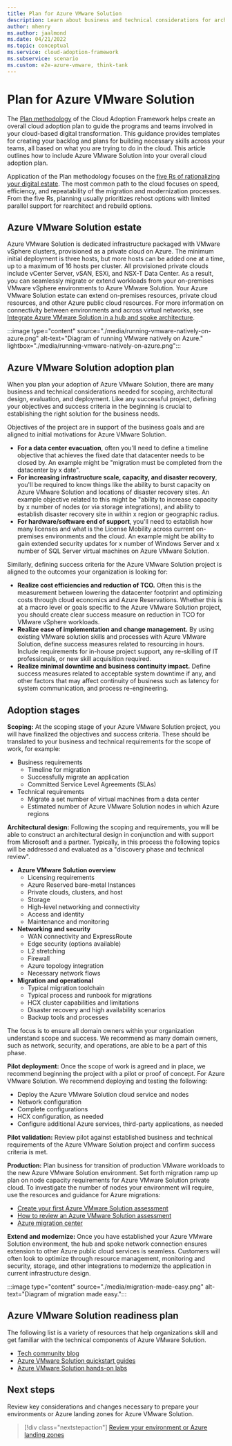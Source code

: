 ```yaml
---
title: Plan for Azure VMware Solution
description: Learn about business and technical considerations for architectural design, evaluation, and deployment of Azure VMware Solution
author: mhenry
ms.author: jaalmond
ms.date: 04/21/2022
ms.topic: conceptual
ms.service: cloud-adoption-framework
ms.subservice: scenario
ms.custom: e2e-azure-vmware, think-tank
---
```


# Plan for Azure VMware Solution

The [Plan methodology](../../plan/index.md) of the Cloud Adoption Framework helps create an overall cloud adoption plan to guide the programs and teams involved in your cloud-based digital transformation. This guidance provides templates for creating your backlog and plans for building necessary skills across your teams, all based on what you are trying to do in the cloud. This article outlines how to include Azure VMware Solution into your overall cloud adoption plan.

Application of the Plan methodology focuses on the [five Rs of rationalizing your digital estate](../../digital-estate/5-rs-of-rationalization.md). The most common path to the cloud focuses on speed, efficiency, and repeatability of the migration and modernization processes. From the five Rs, planning usually prioritizes rehost options with limited parallel support for rearchitect and rebuild options.

## Azure VMware Solution estate

Azure VMware Solution is dedicated infrastructure packaged with VMware vSphere clusters, provisioned as a private cloud on Azure. The minimum initial deployment is three hosts, but more hosts can be added one at a time, up to a maximum of 16 hosts per cluster. All provisioned private clouds include vCenter Server, vSAN, ESXi, and NSX-T Data Center. As a result, you can seamlessly migrate or extend workloads from your on-premises VMware vSphere environments to Azure VMware Solution. Your Azure VMware Solution estate can extend on-premises resources, private cloud resources, and other Azure public cloud resources. For more information on connectivity between environments and across virtual networks, see [Integrate Azure VMware Solution in a hub and spoke architecture](/azure/azure-vmware/concepts-hub-and-spoke).

:::image type="content" source="./media/running-vmware-natively-on-azure.png" alt-text="Diagram of running VMware natively on Azure." lightbox="./media/running-vmware-natively-on-azure.png":::

## Azure VMware Solution adoption plan

When you plan your adoption of Azure VMware Solution, there are many business and technical considerations needed for scoping, architectural design, evaluation, and deployment. Like any successful project, defining your objectives and success criteria in the beginning is crucial to establishing the right solution for the business needs.

Objectives of the project are in support of the business goals and are aligned to initial motivations for Azure VMware Solution.

- **For a data center evacuation**, often you'll need to define a timeline objective that achieves the fixed date that datacenter needs to be closed by. An example might be "migration must be completed from the datacenter by x date".
- **For increasing infrastructure scale, capacity, and disaster recovery**, you'll be required to know things like the ability to burst capacity on Azure VMware Solution and locations of disaster recovery sites. An example objective related to this might be "ability to increase capacity by x number of nodes (or via storage integrations), and ability to establish disaster recovery site in within x region or geographic radius.
- **For hardware/software end of support**, you'll need to establish how many licenses and what is the License Mobility across current on-premises environments and the cloud. An example might be ability to gain extended security updates for x number of Windows Server and x number of SQL Server virtual machines on Azure VMware Solution.

Similarly, defining success criteria for the Azure VMware Solution project is aligned to the outcomes your organization is looking for:

- **Realize cost efficiencies and reduction of TCO.** Often this is the measurement between lowering the datacenter footprint and optimizing costs through cloud economics and Azure Reservations. Whether this is at a macro level or goals specific to the Azure VMware Solution project, you should create clear success measure on reduction in TCO for VMware vSphere workloads.
- **Realize ease of implementation and change management.** By using existing VMware solution skills and processes with Azure VMware Solution, define success measures related to resourcing in hours. Include requirements for in-house project support, any re-skilling of IT professionals, or new skill acquisition required.
- **Realize minimal downtime and business continuity impact.** Define success measures related to acceptable system downtime if any, and other factors that may affect continuity of business such as latency for system communication, and process re-engineering.

## Adoption stages

**Scoping:** At the scoping stage of your Azure VMware Solution project, you will have finalized the objectives and success criteria. These should be translated to your business and technical requirements for the scope of work, for example:

- Business requirements
  - Timeline for migration
  - Successfully migrate an application
  - Committed Service Level Agreements (SLAs)
- Technical requirements
  - Migrate a set number of virtual machines from a data center
  - Estimated number of Azure VMware Solution nodes in which Azure regions

**Architectural design:** Following the scoping and requirements, you will be able to construct an architectural design in conjunction and with support from Microsoft and a partner. Typically, in this process the following topics will be addressed and evaluated as a "discovery phase and technical review".

- **Azure VMware Solution overview**
  - Licensing requirements
  - Azure Reserved bare-metal Instances
  - Private clouds, clusters, and host
  - Storage
  - High-level networking and connectivity
  - Access and identity
  - Maintenance and monitoring
- **Networking and security**
  - WAN connectivity and ExpressRoute
  - Edge security (options available)
  - L2 stretching
  - Firewall
  - Azure topology integration
  - Necessary network flows
- **Migration and operational**
  - Typical migration toolchain
  - Typical process and runbook for migrations
  - HCX cluster capabilities and limitations
  - Disaster recovery and high availability scenarios
  - Backup tools and processes

The focus is to ensure all domain owners within your organization understand scope and success. We recommend as many domain owners, such as network, security, and operations, are able to be a part of this phase.

**Pilot deployment:** Once the scope of work is agreed and in place, we recommend beginning the project with a pilot or proof of concept. For Azure VMware Solution. We recommend deploying and testing the following:

- Deploy the Azure VMware Solution cloud service and nodes
- Network configuration
- Complete configurations
- HCX configuration, as needed
- Configure additional Azure services, third-party applications, as needed

**Pilot validation:** Review pilot against established business and technical requirements of the Azure VMware Solution project and confirm success criteria is met.

**Production:** Plan business for transition of production VMware workloads to the new Azure VMware Solution environment. Set forth migration ramp up plan on node capacity requirements for Azure VMware Solution private cloud. To investigate the number of nodes your environment will require, use the resources and guidance for Azure migrations:

- [Create your first Azure VMware Solution assessment](/azure/migrate/how-to-create-azure-vmware-solution-assessment)
- [How to review an Azure VMware Solution assessment](/azure/migrate/tutorial-assess-vmware-azure-vmware-solution)
- [Azure migration center](https://azure.microsoft.com/migration/)

**Extend and modernize:** Once you have established your Azure VMware Solution environment, the hub and spoke network connection ensures extension to other Azure public cloud services is seamless. Customers will often look to optimize through resource management, monitoring and security, storage, and other integrations to modernize the application in current infrastructure design.

:::image type="content" source="./media/migration-made-easy.png" alt-text="Diagram of migration made easy.":::

## Azure VMware Solution readiness plan

The following list is a variety of resources that help organizations skill and get familiar with the technical components of Azure VMware Solution.

- [Tech community blog](https://techcommunity.microsoft.com/t5/azure-migration-and/bg-p/AzureMigrationBlog)
- [Azure VMware Solution quickstart guides](/azure/azure-vmware/plan-private-cloud-deployment)
- [Azure VMware Solution hands-on labs](https://web.hol.vmware.com/landingPages/index.aspx?id=PN5RRQA9)

## Next steps

Review key considerations and changes necessary to prepare your environments or Azure landing zones for Azure VMware Solution.

> [!div class="nextstepaction"]
> [Review your environment or Azure landing zones](./ready.md)
